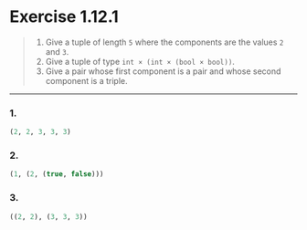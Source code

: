 # Exercise 1.12.1

> 1. Give a tuple of length `5` where the components are the values `2` and `3`.  
> 2. Give a tuple of type `int × (int × (bool × bool))`.  
> 3. Give a pair whose first component is a pair and whose second component is a triple.

---

### 1.

```ocaml
(2, 2, 3, 3, 3)
```

### 2.

```ocaml
(1, (2, (true, false)))
```

### 3.

```ocaml
((2, 2), (3, 3, 3))
```

